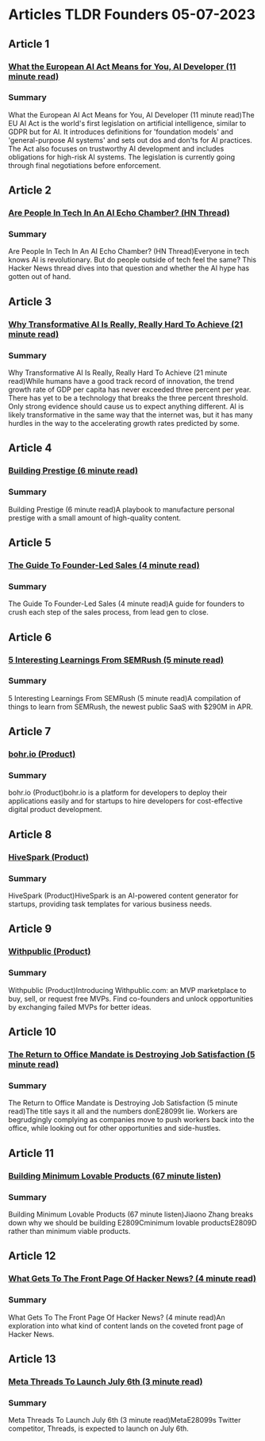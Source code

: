 # Articles TLDR Founders 05-07-2023

## Article 1
### [What the European AI Act Means for You, AI Developer (11 minute read)](https://tldr.tech)
### Summary 
 What the European AI Act Means for You, AI Developer (11 minute read)The EU AI Act is the world's first legislation on artificial intelligence, similar to GDPR but for AI. It introduces definitions for 'foundation models' and 'general-purpose AI systems' and sets out dos and don'ts for AI practices. The Act also focuses on trustworthy AI development and includes obligations for high-risk AI systems. The legislation is currently going through final negotiations before enforcement.

## Article 2
### [Are People In Tech In An AI Echo Chamber? (HN Thread)](https://tldr.tech)
### Summary 
 Are People In Tech In An AI Echo Chamber? (HN Thread)Everyone in tech knows AI is revolutionary. But do people outside of tech feel the same? This Hacker News thread dives into that question and whether the AI hype has gotten out of hand.

## Article 3
### [Why Transformative AI Is Really, Really Hard To Achieve (21 minute read)](https://tldr.tech)
### Summary 
 Why Transformative AI Is Really, Really Hard To Achieve (21 minute read)While humans have a good track record of innovation, the trend growth rate of GDP per capita has never exceeded three percent per year. There has yet to be a technology that breaks the three percent threshold. Only strong evidence should cause us to expect anything different. AI is likely transformative in the same way that the internet was, but it has many hurdles in the way to the accelerating growth rates predicted by some.

## Article 4
### [Building Prestige (6 minute read)](https://tldr.tech)
### Summary 
 Building Prestige (6 minute read)A playbook to manufacture personal prestige with a small amount of high-quality content.

## Article 5
### [The Guide To Founder-Led Sales (4 minute read)](https://tldr.tech)
### Summary 
 The Guide To Founder-Led Sales (4 minute read)A guide for founders to crush each step of the sales process, from lead gen to close.

## Article 6
### [5 Interesting Learnings From SEMRush (5 minute read)](https://tldr.tech)
### Summary 
 5 Interesting Learnings From SEMRush (5 minute read)A compilation of things to learn from SEMRush, the newest public SaaS with $290M in APR.

## Article 7
### [bohr.io (Product)](https://tldr.tech)
### Summary 
 bohr.io (Product)</a>bohr.io is a platform for developers to deploy their applications easily and for startups to hire developers for cost-effective digital product development.

## Article 8
### [HiveSpark (Product)](https://tldr.tech)
### Summary 
 HiveSpark (Product)</span>HiveSpark is an AI-powered content generator for startups, providing task templates for various business needs.

## Article 9
### [Withpublic (Product)](https://tldr.tech)
### Summary 
 Withpublic (Product)Introducing Withpublic.com: an MVP marketplace to buy, sell, or request free MVPs. Find co-founders and unlock opportunities by exchanging failed MVPs for better ideas.

## Article 10
### [The Return to Office Mandate is Destroying Job Satisfaction (5 minute read)](https://tldr.tech)
### Summary 
 The Return to Office Mandate is Destroying Job Satisfaction (5 minute read)The title says it all and the numbers donE28099t lie. Workers are begrudgingly complying as companies move to push workers back into the office, while looking out for other opportunities and side-hustles.

## Article 11
### [Building Minimum Lovable Products (67 minute listen)](https://tldr.tech)
### Summary 
 Building Minimum Lovable Products (67 minute listen)Jiaono Zhang breaks down why we should be building E2809Cminimum lovable productsE2809D rather than minimum viable products.

## Article 12
### [What Gets To The Front Page Of Hacker News? (4 minute read)](https://tldr.tech)
### Summary 
 What Gets To The Front Page Of Hacker News? (4 minute read)An exploration into what kind of content lands on the coveted front page of Hacker News.

## Article 13
### [Meta Threads To Launch July 6th (3 minute read)](https://tldr.tech)
### Summary 
 Meta Threads To Launch July 6th (3 minute read)MetaE28099s Twitter competitor, Threads, is expected to launch on July 6th.

